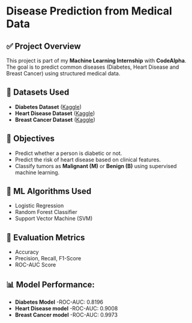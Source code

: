 # Disease Prediction from Medical Data

## ✅ Project Overview
This project is part of my **Machine Learning Internship** with **CodeAlpha**. The goal is to predict common diseases (Diabetes, Heart Disease and Breast Cancer) using structured medical data.

## 📁 Datasets Used
- **Diabetes Dataset** ([Kaggle](https://www.kaggle.com/datasets/mathchi/diabetes-data-set))
- **Heart Disease Dataset** ([Kaggle](https://www.kaggle.com/datasets/fedesoriano/heart-failure-prediction))
- **Breast Cancer Dataset** ([Kaggle](https://www.kaggle.com/datasets/uciml/breast-cancer-wisconsin-data))

## 🎯 Objectives
- Predict whether a person is diabetic or not.
- Predict the risk of heart disease based on clinical features.
- Classify tumors as **Malignant (M)** or **Benign (B)** using supervised machine learning.

## 🧠 ML Algorithms Used
- Logistic Regression
- Random Forest Classifier
- Support Vector Machine (SVM)

## 🧪 Evaluation Metrics
- Accuracy
- Precision, Recall, F1-Score
- ROC-AUC Score

## 📊 Model Performance:
 - **Diabetes Model**
    -ROC-AUC: 0.8196
-  **Heart Disease model**
    -ROC-AUC: 0.9008
 - **Breast Cancer model**
    -ROC-AUC: 0.9973
  
